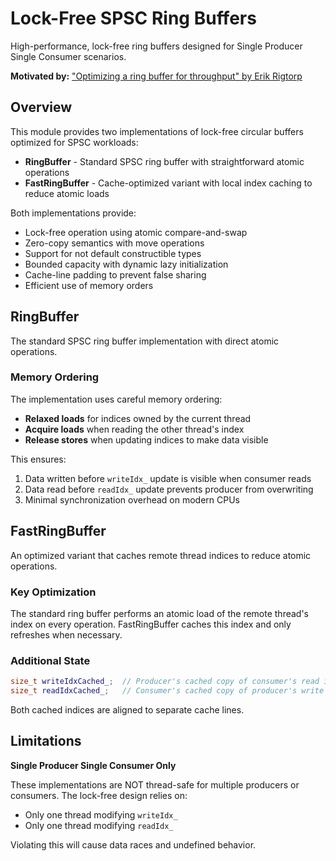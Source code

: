 # Lock-Free SPSC Ring Buffers

High-performance, lock-free ring buffers designed for Single Producer Single Consumer scenarios.

**Motivated by:** ["Optimizing a ring buffer for throughput" by Erik Rigtorp](https://rigtorp.se/ringbuffer/)

## Overview

This module provides two implementations of lock-free circular buffers optimized for SPSC workloads:

- **RingBuffer** - Standard SPSC ring buffer with straightforward atomic operations
- **FastRingBuffer** - Cache-optimized variant with local index caching to reduce atomic loads

Both implementations provide:
- Lock-free operation using atomic compare-and-swap
- Zero-copy semantics with move operations
- Support for not default constructible types
- Bounded capacity with dynamic lazy initialization
- Cache-line padding to prevent false sharing
- Efficient use of memory orders

## RingBuffer

The standard SPSC ring buffer implementation with direct atomic operations.

### Memory Ordering

The implementation uses careful memory ordering:

- **Relaxed loads** for indices owned by the current thread
- **Acquire loads** when reading the other thread's index
- **Release stores** when updating indices to make data visible

This ensures:
1. Data written before `writeIdx_` update is visible when consumer reads
2. Data read before `readIdx_` update prevents producer from overwriting
3. Minimal synchronization overhead on modern CPUs

## FastRingBuffer

An optimized variant that caches remote thread indices to reduce atomic operations.

### Key Optimization

The standard ring buffer performs an atomic load of the remote thread's index on every operation. FastRingBuffer caches this index and only refreshes when necessary.

### Additional State

```cpp
size_t writeIdxCached_;  // Producer's cached copy of consumer's read index
size_t readIdxCached_;   // Consumer's cached copy of producer's write index
```

Both cached indices are aligned to separate cache lines.

## Limitations

**Single Producer Single Consumer Only**

These implementations are NOT thread-safe for multiple producers or consumers. The lock-free design relies on:
- Only one thread modifying `writeIdx_`
- Only one thread modifying `readIdx_`

Violating this will cause data races and undefined behavior.
